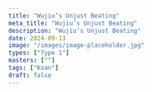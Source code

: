 ```yaml
---
title: "Wujiu’s Unjust Beating"
meta_title: "Wujiu’s Unjust Beating"
description: "Wujiu’s Unjust Beating"
date: 2024-09-13
image: "/images/image-placeholder.jpg"
types: ["Type 1"]
masters: [""]
tags: ["Koan"]
draft: false
---
```


